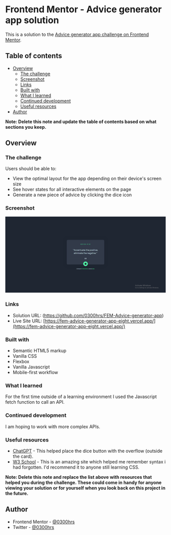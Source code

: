 # Frontend Mentor - Advice generator app solution

This is a solution to the [Advice generator app challenge on Frontend Mentor](https://www.frontendmentor.io/challenges/advice-generator-app-QdUG-13db).

## Table of contents

- [Overview](#overview)
  - [The challenge](#the-challenge)
  - [Screenshot](#screenshot)
  - [Links](#links)
  - [Built with](#built-with)
  - [What I learned](#what-i-learned)
  - [Continued development](#continued-development)
  - [Useful resources](#useful-resources)
- [Author](#author)

**Note: Delete this note and update the table of contents based on what sections you keep.**

## Overview

### The challenge

Users should be able to:

- View the optimal layout for the app depending on their device's screen size
- See hover states for all interactive elements on the page
- Generate a new piece of advice by clicking the dice icon

### Screenshot

![./images/Screenshot.PNG](./images/Screenshot.PNG)

### Links

- Solution URL: (https://github.com/0300hrs/FEM-Advice-generator-app)
- Live Site URL: [https://fem-advice-generator-app-eight.vercel.app/](https://fem-advice-generator-app-eight.vercel.app/)

### Built with

- Semantic HTML5 markup
- Vanilla CSS
- Flexbox
- Vanilla Javascript
- Mobile-first workflow

### What I learned

For the first time outside of a learning environment I used the Javascript fetch function to call an API.

### Continued development

I am hoping to work with more complex APIs.

### Useful resources

- [ChatGPT](https://chat.openai.com/) - This helped place the dice button with the overflow (outside the card).
- [W3 School](https://www.w3schools.com/css.com) - This is an amazing site which helped me remember syntax i had forgotten. I'd recommend it to anyone still learning CSS.

**Note: Delete this note and replace the list above with resources that helped you during the challenge. These could come in handy for anyone viewing your solution or for yourself when you look back on this project in the future.**

## Author

- Frontend Mentor - [@0300hrs](https://www.frontendmentor.io/profile/0300hrs)
- Twitter - [@0300hrs](https://www.twitter.com/0300hrs)

